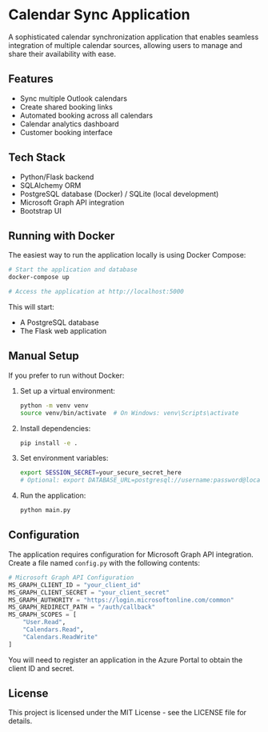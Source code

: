 # Calendar Sync Application

A sophisticated calendar synchronization application that enables seamless integration of multiple calendar sources, allowing users to manage and share their availability with ease.

## Features

- Sync multiple Outlook calendars
- Create shared booking links
- Automated booking across all calendars
- Calendar analytics dashboard
- Customer booking interface

## Tech Stack

- Python/Flask backend
- SQLAlchemy ORM
- PostgreSQL database (Docker) / SQLite (local development)
- Microsoft Graph API integration
- Bootstrap UI

## Running with Docker

The easiest way to run the application locally is using Docker Compose:

```bash
# Start the application and database
docker-compose up

# Access the application at http://localhost:5000
```

This will start:
- A PostgreSQL database
- The Flask web application

## Manual Setup

If you prefer to run without Docker:

1. Set up a virtual environment:
   ```bash
   python -m venv venv
   source venv/bin/activate  # On Windows: venv\Scripts\activate
   ```

2. Install dependencies:
   ```bash
   pip install -e .
   ```

3. Set environment variables:
   ```bash
   export SESSION_SECRET=your_secure_secret_here
   # Optional: export DATABASE_URL=postgresql://username:password@localhost:5432/dbname
   ```

4. Run the application:
   ```bash
   python main.py
   ```

## Configuration

The application requires configuration for Microsoft Graph API integration. Create a file named `config.py` with the following contents:

```python
# Microsoft Graph API Configuration
MS_GRAPH_CLIENT_ID = "your_client_id"
MS_GRAPH_CLIENT_SECRET = "your_client_secret"
MS_GRAPH_AUTHORITY = "https://login.microsoftonline.com/common"
MS_GRAPH_REDIRECT_PATH = "/auth/callback"
MS_GRAPH_SCOPES = [
    "User.Read",
    "Calendars.Read",
    "Calendars.ReadWrite"
]
```

You will need to register an application in the Azure Portal to obtain the client ID and secret.

## License

This project is licensed under the MIT License - see the LICENSE file for details.
